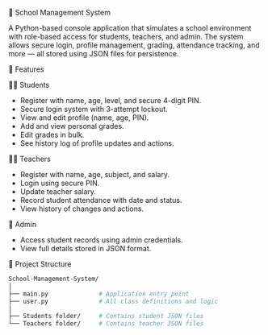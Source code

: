 🏫 School Management System

A Python-based console application that simulates a school environment with role-based access for students, teachers, and admin. The system allows secure login, profile management, grading, attendance tracking, and more — all stored using JSON files for persistence.

🚀 Features

👨‍🎓 Students
- Register with name, age, level, and secure 4-digit PIN.
- Secure login system with 3-attempt lockout.
- View and edit profile (name, age, PIN).
- Add and view personal grades.
- Edit grades in bulk.
- See history log of profile updates and actions.

 👩‍🏫 Teachers
- Register with name, age, subject, and salary.
- Login using secure PIN.
- Update teacher salary.
- Record student attendance with date and status.
- View history of changes and actions.

🔐 Admin
- Access student records using admin credentials.
- View full details stored in JSON format.

📁 Project Structure

```bash
School-Management-System/
│
├── main.py              # Application entry point
├── user.py              # All class definitions and logic
│
├── Students folder/     # Contains student JSON files
└── Teachers folder/     # Contains teacher JSON files
